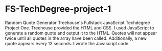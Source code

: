 # FS-TechDegree-project-1
Random Quote Generator
Treehouse's Fullstack JavaScript Techdegree Project One. 
Treehouse provided the HTML and CSS. I used JavaScript to generate a random quote 
and output it to the HTML. Quotes will not appear twice until all quotes in the array have been called. 
Additionally, a new quote appears every 12 seconds.
I wrote the Javascript code.  
